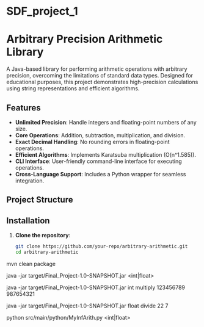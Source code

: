 # SDF_project_1

# Arbitrary Precision Arithmetic Library


A Java-based library for performing arithmetic operations with arbitrary precision, overcoming the limitations of standard data types. Designed for educational purposes, this project demonstrates high-precision calculations using string representations and efficient algorithms.

## Features

- **Unlimited Precision**: Handle integers and floating-point numbers of any size.
- **Core Operations**: Addition, subtraction, multiplication, and division.
- **Exact Decimal Handling**: No rounding errors in floating-point operations.
- **Efficient Algorithms**: Implements Karatsuba multiplication (O(n^1.585)).
- **CLI Interface**: User-friendly command-line interface for executing operations.
- **Cross-Language Support**: Includes a Python wrapper for seamless integration.

## Project Structure


## Installation

1. **Clone the repository**:
   ```bash
   git clone https://github.com/your-repo/arbitrary-arithmetic.git
   cd arbitrary-arithmetic

mvn clean package

java -jar target/Final_Project-1.0-SNAPSHOT.jar <int|float> <operation> <num1> <num2>

java -jar target/Final_Project-1.0-SNAPSHOT.jar int multiply 123456789 987654321

java -jar target/Final_Project-1.0-SNAPSHOT.jar float divide 22 7

python src/main/python/MyInfArith.py <int|float> <operation> <num1> <num2>
```
